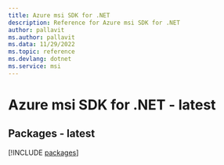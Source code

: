 ```yaml
---
title: Azure msi SDK for .NET
description: Reference for Azure msi SDK for .NET
author: pallavit
ms.author: pallavit
ms.data: 11/29/2022
ms.topic: reference
ms.devlang: dotnet
ms.service: msi
---
```

# Azure msi SDK for .NET - latest
## Packages - latest
[!INCLUDE [packages](msi-index.md)]